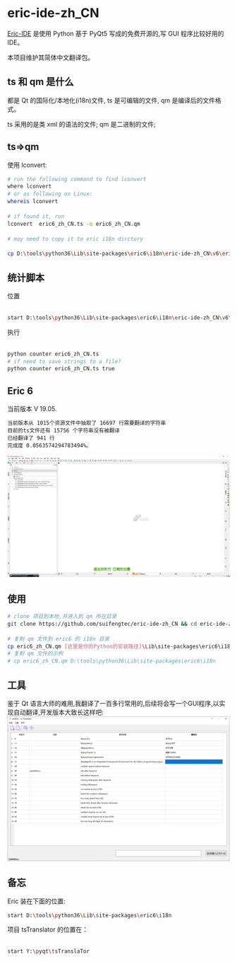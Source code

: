 # eric-ide-zh_CN


[Eric-IDE](https://sourceforge.net/projects/eric-ide/files/eric6/stable/) 是使用 Python 基于 PyQt5 写成的免费开源的,写 GUI 程序比较好用的 IDE。

本项目维护其简体中文翻译包。

## ts 和 qm 是什么

都是 Qt 的国际化/本地化(i18n)文件, ts 是可编辑的文件, qm 是编译后的文件格式。

ts 采用的是类 xml 的语法的文件;
qm 是二进制的文件;

## ts=>qm

使用 lconvert:

```bash
# run the following command to find lconvert
where lconvert
# or as following on Linux:
whereis lconvert

# if found it, run
lconvert  eric6_zh_CN.ts -o eric6_zh_CN.qm

# may need to copy it to eric i18n dirctory

cp D:\tools\python36\Lib\site-packages\eric6\i18n\eric-ide-zh_CN\v6\eric6_zh_CN.qm D:\tools\python36\Lib\site-packages\eric6\i18n

```

## 统计脚本

位置

```bash

start D:\tools\python36\Lib\site-packages\eric6\i18n\eric-ide-zh_CN\v6\

```

执行

```bash

python counter eric6_zh_CN.ts
# if need to save strings to a file?
python counter eric6_zh_CN.ts true

```

## Eric 6

当前版本 V 19.05.

```bash
当前版本从 1015个资源文件中抽取了 16697 行需要翻译的字符串
目前的ts文件还有 15756 个字符串没有被翻译
已经翻译了 941 行
完成度 0.0563574294783494%。
```

![screenshot/0002.png](./screenshot/0002.png)

## 使用

```bash
# clone 项目到本地,并进入到 qm 所在目录
git clone https://github.com/suifengtec/eric-ide-zh_CN && cd eric-ide-zh_CN/v6

# 复制 qm 文件到 eric6 的 i18n 目录
cp eric6_zh_CN.qm [这里是你的Python的安装路径]\Lib\site-packages\eric6\i18n
# 复制 qm 文件的示例
# cp eric6_zh_CN.qm D:\tools\python36\Lib\site-packages\eric6\i18n

```


## 工具

鉴于 Qt 语言大师的难用,我翻译了一百多行常用的,后续将会写一个GUI程序,以实现自动翻译,开发版本大致长这样吧:
![screenshot/0001.png](./screenshot/0001.png)

## 备忘

Eric 装在下面的位置:
```bash
start D:\tools\python36\Lib\site-packages\eric6\i18n

```

项目 tsTranslator 的位置在：

```bash

start Y:\pyqt\tsTranslaTor

```
